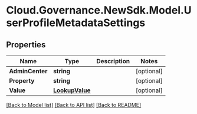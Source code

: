 # Cloud.Governance.NewSdk.Model.UserProfileMetadataSettings
## Properties

Name | Type | Description | Notes
------------ | ------------- | ------------- | -------------
**AdminCenter** | **string** |  | [optional] 
**Property** | **string** |  | [optional] 
**Value** | [**LookupValue**](LookupValue.md) |  | [optional] 

[[Back to Model list]](../README.md#documentation-for-models) [[Back to API list]](../README.md#documentation-for-api-endpoints) [[Back to README]](../README.md)

